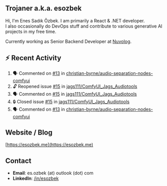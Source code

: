 ##  Trojaner a.k.a. esozbek
Hi, I'm Enes Sadık Özbek. I am primarily a React & .NET developer.  
I also occasionally do DevOps stuff and contribute to various generative AI projects in my free time.

Currently working as Senior Backend Developer at [Nuvolog](https://nuvolog.com/).

## :zap: Recent Activity

<!--START_SECTION:activity-->
1. 🗣 Commented on [#13](https://github.com/christian-byrne/audio-separation-nodes-comfyui/pull/13#issuecomment-2566987649) in [christian-byrne/audio-separation-nodes-comfyui](https://github.com/christian-byrne/audio-separation-nodes-comfyui)
2. 🔓 Reopened issue [#15](https://github.com/jags111/ComfyUI_Jags_Audiotools/issues/15) in [jags111/ComfyUI_Jags_Audiotools](https://github.com/jags111/ComfyUI_Jags_Audiotools)
3. 🗣 Commented on [#15](https://github.com/jags111/ComfyUI_Jags_Audiotools/issues/15#issuecomment-2566745551) in [jags111/ComfyUI_Jags_Audiotools](https://github.com/jags111/ComfyUI_Jags_Audiotools)
4. 🔒 Closed issue [#15](https://github.com/jags111/ComfyUI_Jags_Audiotools/issues/15) in [jags111/ComfyUI_Jags_Audiotools](https://github.com/jags111/ComfyUI_Jags_Audiotools)
5. 🗣 Commented on [#13](https://github.com/christian-byrne/audio-separation-nodes-comfyui/pull/13#issuecomment-2566739835) in [christian-byrne/audio-separation-nodes-comfyui](https://github.com/christian-byrne/audio-separation-nodes-comfyui)
<!--END_SECTION:activity-->

## Website / Blog
[https://esozbek.me](https://esozbek.me)

## Contact
- **Email**: es.ozbek (at) outlook (dot) com
- **LinkedIn**: [/in/esozbek](https://linkedin.com/in/esozbek)
